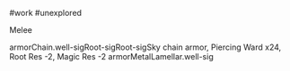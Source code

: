 #work #unexplored 

Melee

armorChain.well-sigRoot-sigRoot-sigSky
chain armor, Piercing Ward x24, Root Res -2, Magic Res -2
armorMetalLamellar.well-sig 